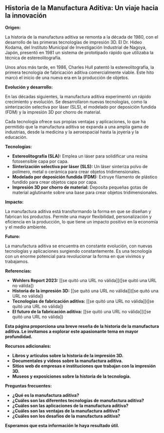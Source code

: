 ## Historia de la Manufactura Aditiva: Un viaje hacia la innovación

**Origen:**

La historia de la manufactura aditiva se remonta a la década de 1980, con el desarrollo de las primeras tecnologías de impresión 3D. El Dr. Hideo Kodama, del Instituto Municipal de Investigación Industrial de Nagoya, Japón, presentó en 1981 un sistema de prototipado rápido que utilizaba la técnica de estereolitografía.

Unos años más tarde, en 1986, Charles Hull patentó la estereolitografía, la primera tecnología de fabricación aditiva comercialmente viable. Este hito marcó el inicio de una nueva era en la producción de objetos.

**Evolución y desarrollo:**

En las décadas siguientes, la manufactura aditiva experimentó un rápido crecimiento y evolución. Se desarrollaron nuevas tecnologías, como la sinterización selectiva por láser (SLS), el modelado por deposición fundida (FDM) y la impresión 3D por chorro de material.

Cada tecnología ofrece sus propias ventajas y aplicaciones, lo que ha permitido que la manufactura aditiva se expanda a una amplia gama de industrias, desde la medicina y la aeroespacial hasta la joyería y la educación.

**Tecnologías:**

* **Estereolitografía (SLA):** Emplea un láser para solidificar una resina fotosensible capa por capa.
* **Sinterización selectiva por láser (SLS):** Un láser sinteriza polvo de polímero, metal o cerámica para crear objetos tridimensionales.
* **Modelado por deposición fundida (FDM):** Extruye filamento de plástico fundido para crear objetos capa por capa.
* **Impresión 3D por chorro de material:** Deposita pequeñas gotas de material aglutinante sobre una base para crear objetos tridimensionales.

**Impacto:**

La manufactura aditiva está transformando la forma en que se diseñan y fabrican los productos. Permite una mayor flexibilidad, personalización y eficiencia en la producción, lo que tiene un impacto positivo en la economía y el medio ambiente.

**Futuro:**

La manufactura aditiva se encuentra en constante evolución, con nuevas tecnologías y aplicaciones surgiendo constantemente. Es una tecnología con un enorme potencial para revolucionar la forma en que vivimos y trabajamos.

**Referencias:**

* **Wohlers Report 2023:** [[se quitó una URL no válida]]([se quitó una URL no válida])
* **Historia de la impresión 3D:** [[se quitó una URL no válida]]([se quitó una URL no válida])
* **Tecnologías de fabricación aditiva:** [[se quitó una URL no válida]]([se quitó una URL no válida])
* **El futuro de la fabricación aditiva:** [[se quitó una URL no válida]]([se quitó una URL no válida])

**Esta página proporciona una breve reseña de la historia de la manufactura aditiva. Le invitamos a explorar este apasionante tema en mayor profundidad.**

**Recursos adicionales:**

* **Libros y artículos sobre la historia de la impresión 3D.**
* **Documentales y videos sobre la manufactura aditiva.**
* **Sitios web de empresas e instituciones que trabajan con la impresión 3D.**
* **Museos y exposiciones sobre la historia de la tecnología.**

**Preguntas frecuentes:**

* **¿Qué es la manufactura aditiva?**
* **¿Cuáles son las diferentes tecnologías de manufactura aditiva?**
* **¿Cuáles son las aplicaciones de la manufactura aditiva?**
* **¿Cuáles son las ventajas de la manufactura aditiva?**
* **¿Cuáles son los desafíos de la manufactura aditiva?**

**Esperamos que esta información le haya resultado útil.**
